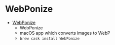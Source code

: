 # WebPonize
- [WebPonize](https://webponize.org/)
  -  WebPonize
  - macOS app which converts images to WebP
  - `brew cask install WebPonize`
